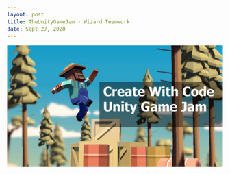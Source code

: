 ```yaml
---
layout: post
title: TheUnityGameJam - Wizard Teamwork 
date: Sept 27, 2020
--- 
```



<img src="../images/Create_with_code.jpg" alt="Create With Code">  

